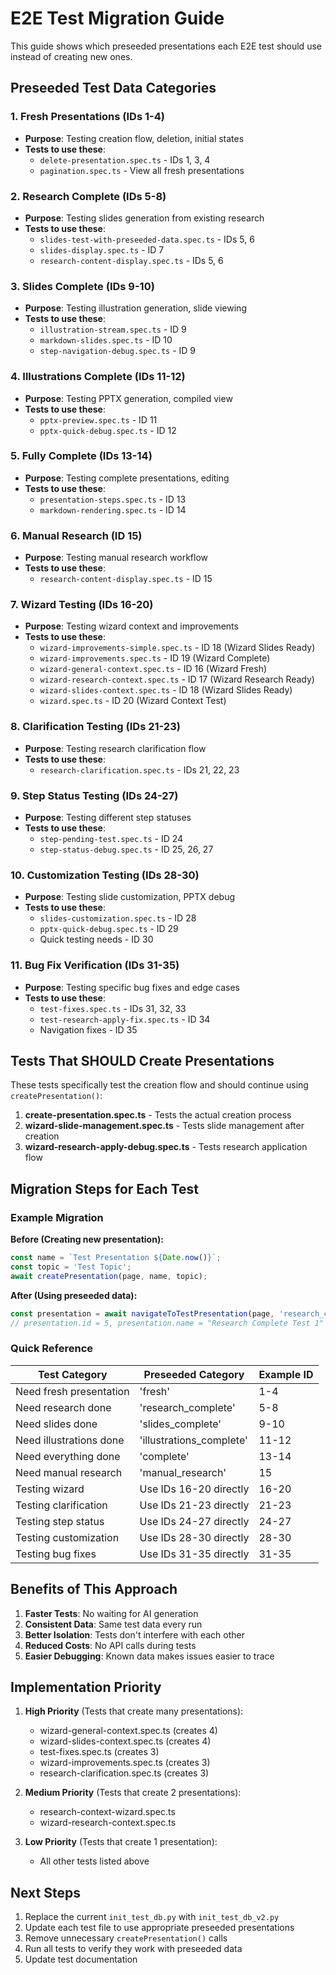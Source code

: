 # E2E Test Migration Guide

This guide shows which preseeded presentations each E2E test should use instead of creating new ones.

## Preseeded Test Data Categories

### 1. Fresh Presentations (IDs 1-4)
- **Purpose**: Testing creation flow, deletion, initial states
- **Tests to use these**:
  - `delete-presentation.spec.ts` - IDs 1, 3, 4
  - `pagination.spec.ts` - View all fresh presentations

### 2. Research Complete (IDs 5-8)
- **Purpose**: Testing slides generation from existing research
- **Tests to use these**:
  - `slides-test-with-preseeded-data.spec.ts` - IDs 5, 6
  - `slides-display.spec.ts` - ID 7
  - `research-content-display.spec.ts` - IDs 5, 6

### 3. Slides Complete (IDs 9-10)
- **Purpose**: Testing illustration generation, slide viewing
- **Tests to use these**:
  - `illustration-stream.spec.ts` - ID 9
  - `markdown-slides.spec.ts` - ID 10
  - `step-navigation-debug.spec.ts` - ID 9

### 4. Illustrations Complete (IDs 11-12)
- **Purpose**: Testing PPTX generation, compiled view
- **Tests to use these**:
  - `pptx-preview.spec.ts` - ID 11
  - `pptx-quick-debug.spec.ts` - ID 12

### 5. Fully Complete (IDs 13-14)
- **Purpose**: Testing complete presentations, editing
- **Tests to use these**:
  - `presentation-steps.spec.ts` - ID 13
  - `markdown-rendering.spec.ts` - ID 14

### 6. Manual Research (ID 15)
- **Purpose**: Testing manual research workflow
- **Tests to use these**:
  - `research-content-display.spec.ts` - ID 15

### 7. Wizard Testing (IDs 16-20)
- **Purpose**: Testing wizard context and improvements
- **Tests to use these**:
  - `wizard-improvements-simple.spec.ts` - ID 18 (Wizard Slides Ready)
  - `wizard-improvements.spec.ts` - ID 19 (Wizard Complete)
  - `wizard-general-context.spec.ts` - ID 16 (Wizard Fresh)
  - `wizard-research-context.spec.ts` - ID 17 (Wizard Research Ready)
  - `wizard-slides-context.spec.ts` - ID 18 (Wizard Slides Ready)
  - `wizard.spec.ts` - ID 20 (Wizard Context Test)

### 8. Clarification Testing (IDs 21-23)
- **Purpose**: Testing research clarification flow
- **Tests to use these**:
  - `research-clarification.spec.ts` - IDs 21, 22, 23

### 9. Step Status Testing (IDs 24-27)
- **Purpose**: Testing different step statuses
- **Tests to use these**:
  - `step-pending-test.spec.ts` - ID 24
  - `step-status-debug.spec.ts` - ID 25, 26, 27

### 10. Customization Testing (IDs 28-30)
- **Purpose**: Testing slide customization, PPTX debug
- **Tests to use these**:
  - `slides-customization.spec.ts` - ID 28
  - `pptx-quick-debug.spec.ts` - ID 29
  - Quick testing needs - ID 30

### 11. Bug Fix Verification (IDs 31-35)
- **Purpose**: Testing specific bug fixes and edge cases
- **Tests to use these**:
  - `test-fixes.spec.ts` - IDs 31, 32, 33
  - `test-research-apply-fix.spec.ts` - ID 34
  - Navigation fixes - ID 35

## Tests That SHOULD Create Presentations

These tests specifically test the creation flow and should continue using `createPresentation()`:

1. **create-presentation.spec.ts** - Tests the actual creation process
2. **wizard-slide-management.spec.ts** - Tests slide management after creation
3. **wizard-research-apply-debug.spec.ts** - Tests research application flow

## Migration Steps for Each Test

### Example Migration

**Before (Creating new presentation):**
```typescript
const name = `Test Presentation ${Date.now()}`;
const topic = 'Test Topic';
await createPresentation(page, name, topic);
```

**After (Using preseeded data):**
```typescript
const presentation = await navigateToTestPresentation(page, 'research_complete', 0);
// presentation.id = 5, presentation.name = "Research Complete Test 1"
```

### Quick Reference

| Test Category | Preseeded Category | Example ID |
|--------------|-------------------|------------|
| Need fresh presentation | 'fresh' | 1-4 |
| Need research done | 'research_complete' | 5-8 |
| Need slides done | 'slides_complete' | 9-10 |
| Need illustrations done | 'illustrations_complete' | 11-12 |
| Need everything done | 'complete' | 13-14 |
| Need manual research | 'manual_research' | 15 |
| Testing wizard | Use IDs 16-20 directly | 16-20 |
| Testing clarification | Use IDs 21-23 directly | 21-23 |
| Testing step status | Use IDs 24-27 directly | 24-27 |
| Testing customization | Use IDs 28-30 directly | 28-30 |
| Testing bug fixes | Use IDs 31-35 directly | 31-35 |

## Benefits of This Approach

1. **Faster Tests**: No waiting for AI generation
2. **Consistent Data**: Same test data every run
3. **Better Isolation**: Tests don't interfere with each other
4. **Reduced Costs**: No API calls during tests
5. **Easier Debugging**: Known data makes issues easier to trace

## Implementation Priority

1. **High Priority** (Tests that create many presentations):
   - wizard-general-context.spec.ts (creates 4)
   - wizard-slides-context.spec.ts (creates 4) 
   - test-fixes.spec.ts (creates 3)
   - wizard-improvements.spec.ts (creates 3)
   - research-clarification.spec.ts (creates 3)

2. **Medium Priority** (Tests that create 2 presentations):
   - research-context-wizard.spec.ts
   - wizard-research-context.spec.ts

3. **Low Priority** (Tests that create 1 presentation):
   - All other tests listed above

## Next Steps

1. Replace the current `init_test_db.py` with `init_test_db_v2.py`
2. Update each test file to use appropriate preseeded presentations
3. Remove unnecessary `createPresentation()` calls
4. Run all tests to verify they work with preseeded data
5. Update test documentation